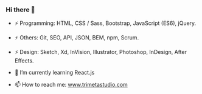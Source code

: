 ### Hi there 👋
<!--
**RibasCode/RibasCode** is a ✨ _special_ ✨ repository because its `README.md` (this file) appears on your GitHub profile.
- 🔭 I’m currently working on ...
- 👯 I’m looking to collaborate on ...
- 🤔 I’m looking for help with ...
- 💬 Ask me about ...
- 😄 Pronouns: ...
- ⚡ Fun fact: ...
-->
- ⚡ Programming: HTML, CSS / Sass, Bootstrap, JavaScript (ES6), jQuery.
- ⚡ Others: Git, SEO, API, JSON, BEM, npm, Scrum.
- ⚡ Design: Sketch, Xd, InVision, Illustrator, Photoshop, InDesign, After Effects.
- 🌱 I’m currently learning React.js

- 📫 How to reach me: www.trimetastudio.com
